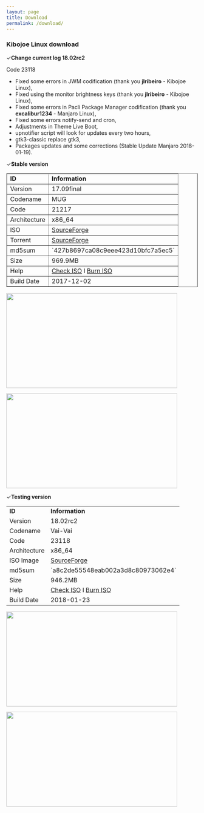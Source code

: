```yaml
---
layout: page
title: Download
permalink: /download/
---
```


<h3>Kibojoe Linux download</h3>

✓<strong>Change current log 18.02rc2</strong>

Code 23118

- Fixed some errors in JWM codification (thank you <strong>jlribeiro</strong> - Kibojoe Linux),
- Fixed using the monitor brightness keys (thank you <strong>jlribeiro</strong> - Kibojoe Linux),
- Fixed some errors in Pacli Package Manager codification (thank you <strong>excalibur1234</strong> - Manjaro Linux),
- Fixed some errors notify-send and cron,
- Adjustments in Theme Live Boot,
- upnotifier script will look for updates every two hours,
- gtk3-classic replace gtk3,
- Packages updates and some corrections (Stable Update Manjaro 2018-01-19).

✓<strong>Stable version</strong>
<table width="30%" border="1">
          <tr>
            <td><strong>ID</strong></td> <td><strong>Information</strong></td>
          </tr>
          <tr>
            <td>Version</td> <td>17.09final</td>
          </tr>
          <tr>
            <td>Codename</td> <td>MUG</td>
          </tr>
          <tr>
            <td>Code</td> <td>21217</td>
          </tr>
          <tr>
            <td>Architecture</td> <td>x86_64</td>
          </tr>
          <tr>
            <td>ISO</td> <td><a href="https://sourceforge.net/projects/kibojoe/files/17.09/Code%2021217/" target="_blank">SourceForge</a></td>
          </tr>
          <tr>
            <td>Torrent</td> <td><a href="https://sourceforge.net/projects/manjarotorrents/files/spins/Kibojoe/17.09/" target="_blank">SourceForge</a></td>
          </tr>
          <tr>
            <td>md5sum</td> <td>`427b8697ca08c9eee423d10bfc7a5ec5`</td>
          </tr>
          <tr>
            <td>Size</td> <td>969.9MB</td>
          </tr>
          <tr>
            <td>Help</td> <td><a href="https://wiki.manjaro.org/index.php?title=How-to_check_an_.ISO_MD5_checksum" target="_blank">Check ISO</a> I <a href="https://wiki.manjaro.org/index.php?title=Burn_an_ISO_File" target="_blank">Burn ISO</a></td>
          </tr>
          <tr>
            <td>Build Date</td> <td>2017-12-02</td>
          </tr>
</table>
        
<a href='http://www.auplod.com/u/ldauop99a7d.png' target='_blank'><img src='http://www.auplod.com/u/ldauop99a7d.png' width='450' height='250'/></a>

<a href='http://www.auplod.com/u/udpoal99a7e.png' target='_blank'><img src='http://www.auplod.com/u/udpoal99a7e.png' width='450' height='250'/></a>

✓<strong>Testing version</strong>
<table>
          <tr>
            <td><strong>ID</strong></td> <td><strong>Information</strong></td>
          </tr>
          <tr>
            <td>Version</td> <td>18.02rc2</td>
          </tr>
          <tr>
            <td>Codename</td> <td>Vai-Vai</td>
          </tr>
          <tr>
            <td>Code</td> <td>23118</td>
          </tr>
          <tr>
            <td>Architecture</td> <td>x86_64</td>
          </tr>
          <tr>
            <td>ISO Image</td> <td><a href="https://sourceforge.net/projects/kibojoe/files/18.02/Code%2023118/" target="_blank">SourceForge</a></td>
          </tr>
          <tr>
            <td>md5sum</td> <td>`a8c2de55548eab002a3d8c80973062e4`</td>
          </tr>
          <tr>
            <td>Size</td> <td>946.2MB</td>
          </tr>
          <tr>
            <td>Help</td> <td><a href="https://wiki.manjaro.org/index.php?title=How-to_check_an_.ISO_MD5_checksum" target="_blank">Check ISO</a> I <a href="https://wiki.manjaro.org/index.php?title=Burn_an_ISO_File" target="_blank">Burn ISO</a></td>
          </tr>
          <tr>
            <td>Build Date</td> <td>2018-01-23</td>
          </tr>
</table>

<a href='http://www.auplod.com/u/oupadla2f00.png' target='_blank'><img src='http://www.auplod.com/u/oupadla2f00.png' width='450' height='250'/></a>

<a href='http://www.auplod.com/u/dlopuaa2f01.png' target='_blank'><img src='http://www.auplod.com/u/dlopuaa2f01.png' width='450' height='250'/></a>